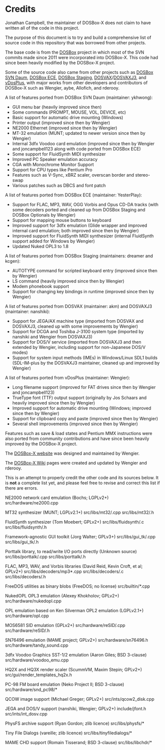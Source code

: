 Credits
=======

Jonathan Campbell, the maintainer of DOSBox-X does not claim to have written all of the code in this project.

The purpose of this document is to try and build a comprehensive list of source code in this repository that was borrowed from other projects.

The base code is from the [DOSBox](https://www.dosbox.com) project in which most of the SVN commits made since 2011 were incorporated into DOSBox-X. This code had since been heavily modified by the DOSBox-X project.

Some of the source code also came from other projects such as [DOSBox SVN Daum](http://ykhwong.x-y.net), [DOSBox ECE](https://dosboxece.yesterplay.net/), [DOSBox Staging](https://dosbox-staging.github.io/), [DOSVAX](http://radioc.web.fc2.com/soflib/dosvax/dosvax.htm)/[DOSVAXJ3](https://www.nanshiki.co.jp/software/dosvaxj3.html), and [vDosPlus](http://www.vdosplus.org/), with major works from other developers and contributors of DOSBox-X such as Wengier, aybe, Allofich, and rderooy.

A list of features ported from DOSBox SVN Daum (maintainer: ykhwong):

* GUI menu bar (heavily improved since then)
* Some commands (PROMPT, MOUSE, VOL, DEVICE, etc)
* Basic support for automatic drive mounting (Windows)
* Printer output (improved since then by Wengier)
* NE2000 Ethernet (improved since then by Wengier)
* MT-32 emulation (MUNT; updated to newer version since then by Wengier)
* Internal 3dfx Voodoo card emulation (improved since then by Wengier and joncampbell123 along with code ported from DOSBox ECE)
* Some support for FluidSynth MIDI synthesizer
* Improved PC Speaker emulation accuracy
* CGA with Monochrome Monitor Support
* Support for CPU types like Pentium Pro
* Features such as V-Sync, xBRZ scaler, overscan border and stereo-swap
* Various patches such as DBCS and font patch

A list of features ported from DOSBox ECE (maintainer: YesterPlay):

* Support for FLAC, MP3, WAV, OGG Vorbis and Opus CD-DA tracks (with some decoders ported and cleaned up from DOSBox Staging and DOSBox Optionals by Wengier)
* Support for mapping mouse buttons to keyboard
* Improved support for 3dfx emulation (Glide wrapper and improved internal card emulation; both improved since then by Wengier)
* Improved support for FluidSynth MIDI synthesizer (internal FluidSynth support added for Windows by Wengier)
* Updated Nuked OPL3 to 1.8

A list of features ported from DOSBox Staging (maintainers: dreamer and kcgen):

* AUTOTYPE command for scripted keyboard entry (improved since then by Wengier)
* LS command (heavily improved since then by Wengier)
* Modem phonebook support
* Support for changing key bindings in runtime (improved since then by Wengier)

A list of features ported from DOSVAX (maintainer: akm) and DOSVAXJ3 (maintainer: nanshiki):

* Support for JEGA/AX machine type (imported from DOSVAX and DOSVAXJ3, cleaned up with some improvements by Wengier)
* Support for DCGA and Toshiba J-3100 system type (imported by nanshiki and Wengier from DOSVAXJ3)
* Support for DOS/V service (imported from DOSVAXJ3 and then extended by Wengier, including support for non-Japanese DOS/V modes)
* Support for system input methods (IMEs) in Windows/Linux SDL1 builds (SDL-IM-plus by the DOSVAXJ3 maintainer, cleaned up and improved by Wengier)

A list of features ported from vDosPlus (maintainer: Wengier):

* Long filename support (improved for FAT drives since then by Wengier and joncampbell123)
* TrueType font (TTF) output support (originally by Jos Schaars and heavily improved since then by Wengier)
* Improved support for automatic drive mounting (Windows; improved since then by Wengier)
* Support for clipboard copy and paste (improved since then by Wengier)
* Several shell improvements (improved since then by Wengier)

Features such as save & load states and Pentium MMX instructions were also ported from community contributions and have since been heavily improved by the DOSBox-X project.

The [DOSBox-X website](https://dosbox-x.com) was designed and maintained by Wengier.

The [DOSBox-X Wiki](https://dosbox-x.com/wiki) pages were created and updated by Wengier and rderooy.

This is an attempt to properly credit the other code and its sources below. It is **not** a complete list yet, and please feel free to revise and correct this list if there are errors.

NE2000 network card emulation (Bochs; LGPLv2+) src/hardware/ne2000.cpp

MT32 synthesizer (MUNT; LGPLv2.1+) src/libs/mt32/.cpp src/libs/mt32/.h

FluidSynth synthesizer (Tom Moebert; GPLv2+) src/libs/fluidsynth/.c src/libs/fluidsynth/.h

Framework-agnostic GUI toolkit (Jorg Walter; GPLv3+) src/libs/gui_tk/.cpp src/libs/gui_tk/.h

Porttalk library, to read/write I/O ports directly (Unknown source) src/libs/porttalk/.cpp src/libs/porttalk/.h

FLAC, MP3, WAV, and Vorbis libraries (David Reid, Kevin Croft, et al; GPLv2+) src/libs/decoders/mp3*.cpp src/libs/decoders/.c src/libs/decoders/.h

FreeDOS utilities as binary blobs (FreeDOS; no license) src/builtin/*.cpp

NukedOPL OPL3 emulation (Alexey Khokholov; GPLv2+) src/hardware/nukedopl.cpp

OPL emulation based on Ken Silverman OPL2 emulation (LGPLv2.1+) src/hardware/opl.cpp

MOS6581 SID emulation (GPLv2+) src/hardware/reSID/.cpp src/hardware/reSID/.h

SN76496 emulation (MAME project; GPLv2+) src/hardware/sn76496.h src/hardware/tandy_sound.cpp

3dfx Voodoo Graphics SST-1/2 emulation (Aaron Giles; BSD 3-clause) src/hardware/voodoo_emu.cpp

HQ2X and HQ3X render scaler (ScummVM, Maxim Stepin; GPLv2+) src/gui/render_templates_hq2x.h

PC-98 FM board emulation (Neko Project II; BSD 3-clause) src/hardware/snd_pc98/*

QCOW image support (Michael Greger; GPLv2+) src/ints/qcow2_disk.cpp

JEGA and DOS/V support (nanshiki, Wengier; GPLv2+) include/jfont.h src/ints/int_dosv.cpp

PhysFS archive support (Ryan Gordon; zlib licence) src/libs/physfs/*

Tiny File Dialogs (vareille; zlib licence) src/libs/tinyfiledialogs/*

MAME CHD support (Romain Tisserand; BSD 3-clause) src/libs/libchdr/*

